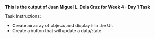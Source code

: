 **This is the output of Juan Miguel L. Dela Cruz for Week 4 - Day 1 Task**

Task Instructions:
- Create an array of objects and display it in the UI.
- Create a button that will update a data/state.

